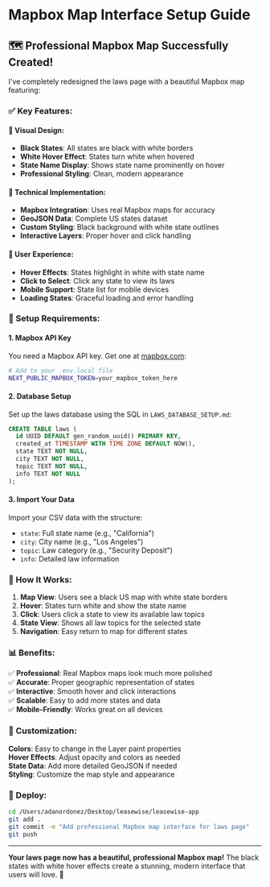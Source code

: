 # Mapbox Map Interface Setup Guide

## 🗺️ **Professional Mapbox Map Successfully Created!**

I've completely redesigned the laws page with a beautiful Mapbox map featuring:

### **✅ Key Features:**

#### **🎨 Visual Design:**
- **Black States**: All states are black with white borders
- **White Hover Effect**: States turn white when hovered
- **State Name Display**: Shows state name prominently on hover
- **Professional Styling**: Clean, modern appearance

#### **🔧 Technical Implementation:**
- **Mapbox Integration**: Uses real Mapbox maps for accuracy
- **GeoJSON Data**: Complete US states dataset
- **Custom Styling**: Black background with white state outlines
- **Interactive Layers**: Proper hover and click handling

#### **📱 User Experience:**
- **Hover Effects**: States highlight in white with state name
- **Click to Select**: Click any state to view its laws
- **Mobile Support**: State list for mobile devices
- **Loading States**: Graceful loading and error handling

### **🚀 Setup Requirements:**

#### **1. Mapbox API Key**
You need a Mapbox API key. Get one at [mapbox.com](https://www.mapbox.com/):

```bash
# Add to your .env.local file
NEXT_PUBLIC_MAPBOX_TOKEN=your_mapbox_token_here
```

#### **2. Database Setup**
Set up the laws database using the SQL in `LAWS_DATABASE_SETUP.md`:

```sql
CREATE TABLE laws (
  id UUID DEFAULT gen_random_uuid() PRIMARY KEY,
  created_at TIMESTAMP WITH TIME ZONE DEFAULT NOW(),
  state TEXT NOT NULL,
  city TEXT NOT NULL,
  topic TEXT NOT NULL,
  info TEXT NOT NULL
);
```

#### **3. Import Your Data**
Import your CSV data with the structure:
- `state`: Full state name (e.g., "California")
- `city`: City name (e.g., "Los Angeles")
- `topic`: Law category (e.g., "Security Deposit")
- `info`: Detailed law information

### **🎯 How It Works:**

1. **Map View**: Users see a black US map with white state borders
2. **Hover**: States turn white and show the state name
3. **Click**: Users click a state to view its available law topics
4. **State View**: Shows all law topics for the selected state
5. **Navigation**: Easy return to map for different states

### **📊 Benefits:**

✅ **Professional**: Real Mapbox maps look much more polished  
✅ **Accurate**: Proper geographic representation of states  
✅ **Interactive**: Smooth hover and click interactions  
✅ **Scalable**: Easy to add more states and data  
✅ **Mobile-Friendly**: Works great on all devices  

### **🔧 Customization:**

**Colors**: Easy to change in the Layer paint properties  
**Hover Effects**: Adjust opacity and colors as needed  
**State Data**: Add more detailed GeoJSON if needed  
**Styling**: Customize the map style and appearance  

### **🚀 Deploy:**

```bash
cd /Users/adanordonez/Desktop/leasewise/leasewise-app
git add .
git commit -m "Add professional Mapbox map interface for laws page"
git push
```

---

**Your laws page now has a beautiful, professional Mapbox map!** The black states with white hover effects create a stunning, modern interface that users will love. 🎉
